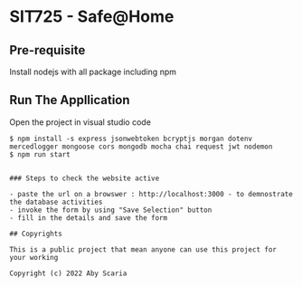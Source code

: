 # SIT725 - Safe@Home

## Pre-requisite

Install nodejs with all package including npm

## Run The Appllication

Open the project in visual studio code

```
$ npm install -s express jsonwebtoken bcryptjs morgan dotenv mercedlogger mongoose cors mongodb mocha chai request jwt nodemon
$ npm run start


### Steps to check the website active

- paste the url on a browswer : http://localhost:3000 - to demnostrate the database activities
- invoke the form by using "Save Selection" button
- fill in the details and save the form

## Copyrights

This is a public project that mean anyone can use this project for your working

Copyright (c) 2022 Aby Scaria
